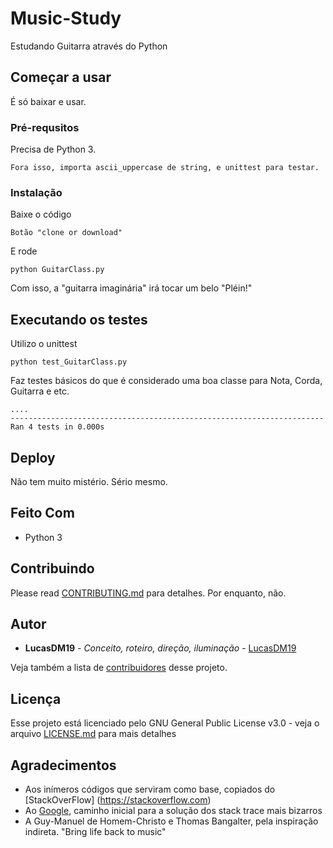 # Music-Study

Estudando Guitarra através do Python

## Começar a usar

É só baixar e usar.  

### Pré-requsitos

Precisa de Python 3.

```
Fora isso, importa ascii_uppercase de string, e unittest para testar. 
```

### Instalação

Baixe o código

```
Botão "clone or download"
```

E rode

```
python GuitarClass.py
```

Com isso, a "guitarra imaginária" irá tocar um belo "Pléin!"

## Executando os testes

Utilizo o unittest

```
python test_GuitarClass.py
```

Faz testes básicos do que é considerado uma boa classe para Nota, Corda, Guitarra e etc.

```
....
----------------------------------------------------------------------
Ran 4 tests in 0.000s
```

## Deploy

Não tem muito mistério. Sério mesmo.

## Feito Com

* Python 3

## Contribuindo

Please read [CONTRIBUTING.md]() para detalhes. Por enquanto, não. 

## Autor

* **LucasDM19** - *Conceito, roteiro, direção, iluminação* - [LucasDM19](https://github.com/LucasDM19)

Veja também a lista de [contribuidores](https://github.com/LucasDM19/Music-Study/contributors) desse projeto.

## Licença

Esse projeto está licenciado pelo GNU General Public License v3.0 - veja o arquivo [LICENSE.md](LICENSE.md) para mais detalhes

## Agradecimentos

* Aos inímeros códigos que serviram como base, copiados do [StackOverFlow] (https://stackoverflow.com)
* Ao [Google](http://www.google.com.br), caminho inicial para a solução dos stack trace mais bizarros
* A Guy-Manuel de Homem-Christo e Thomas Bangalter, pela inspiração indireta. "Bring life back to music"